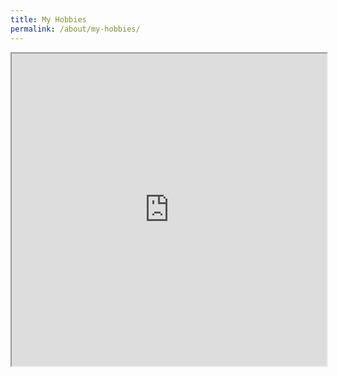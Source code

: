 ```yaml
---
title: My Hobbies
permalink: /about/my-hobbies/
---
```

<iframe style="width: 100%; height: 500px" src="https://form.gov.sg/6166723d4d9b610013789de2" id="iframe"></iframe>
